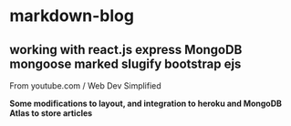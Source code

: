 # markdown-blog

## working with react.js express MongoDB mongoose marked slugify bootstrap ejs 

From youtube.com / Web Dev Simplified


**Some modifications to layout, and integration to heroku and MongoDB Atlas to store articles**

